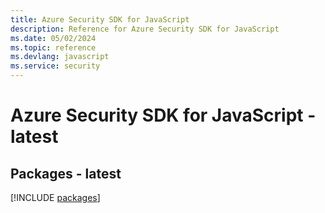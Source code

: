 ```yaml
---
title: Azure Security SDK for JavaScript
description: Reference for Azure Security SDK for JavaScript
ms.date: 05/02/2024
ms.topic: reference
ms.devlang: javascript
ms.service: security
---
```

# Azure Security SDK for JavaScript - latest
## Packages - latest
[!INCLUDE [packages](security-index.md)]